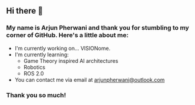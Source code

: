 ## Hi there 👋
### My name is Arjun Pherwani and thank you for stumbling to my corner of GitHub. Here's a little about me:

- I'm currently working on... VISIONome.
- I'm currently learning:
  - Game Theory inspired AI architectures
  - Robotics
  - ROS 2.0
- You can contact me via email at arjunpherwani@outlook.com

### Thank you so much!
<!--
**APherwani/APherwani** is a ✨ _special_ ✨ repository because its `README.md` (this file) appears on your GitHub profile.

- 🔭 I’m currently working on ...
- 🌱 I’m currently learning ...
- 👯 I’m looking to collaborate on ...
- 🤔 I’m looking for help with ...
- 💬 Ask me about ...
- 📫 How to reach me: ...
- 😄 Pronouns: ...
- ⚡ Fun fact: ...
-->
